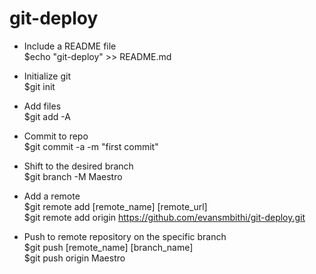 # git-deploy

- Include a README file <br>
 $echo "git-deploy" >> README.md

- Initialize git <br>
 $git init

- Add files <br>
 $git add -A

- Commit to repo <br>
 $git commit -a -m "first commit"

- Shift to the desired branch <br>
 $git branch -M Maestro

- Add a remote <br>
 $git remote add [remote_name] [remote_url]<br>
 $git remote add origin https://github.com/evansmbithi/git-deploy.git

- Push to remote repository on the specific branch <br>
 $git push [remote_name] [branch_name] <br>
 $git push origin Maestro
